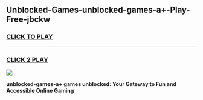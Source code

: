 
## Unblocked-Games-unblocked-games-a+-Play-Free-jbckw
<h3>
<a href="https://premium76.site?title=unblocked-games-a+&ref=22A">CLICK TO PLAY</a></h3>
<hr>

<h3>
<a href="https://premium76.site?title=unblocked-games-a+&ref=22A">CLICK 2 PLAY</a>
  
</h3>

<a href="https://premium76.site?title=unblocked-games-a+&ref=22A"><img src="https://clearcache.store/games.png"></a>


**unblocked-games-a+ games unblocked: Your Gateway to Fun and Accessible Online Gaming**
